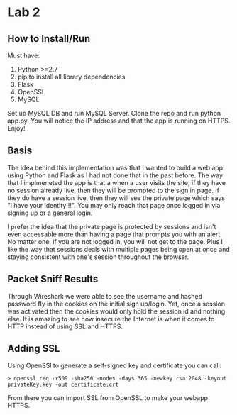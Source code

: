 # Lab 2
## How to Install/Run
Must have:

1. Python >=2.7
2. pip to install all library dependencies
3. Flask
4. OpenSSL
5. MySQL

Set up MySQL DB and run MySQL Server. Clone the repo and run python app.py. You will notice the IP address and that the app is running on HTTPS. Enjoy!

## Basis
The idea behind this implementation was that I wanted to build a web app using Python and Flask as I had not done that in the past before.
The way that I implmeneted the app is that a when a user visits the site, if they have no session already live, then they will be prompted to the sign in page. 
If they do have a session live, then they will see the private page which says "I have your identity!!!". You may only reach that page once logged in via signing up or a general login. 

I prefer the idea that the private page is protected by sessions and isn't even accessable more than having a page that prompts you with an alert. No matter one, if you are not logged in, you will not get to the page.
Plus I like the way that sessions deals with multiple pages being open at once and staying consistent with one's session throughout the browser. 

## Packet Sniff Results
Through Wireshark we were able to see the username and hashed password fly in the cookies on the initial sign up/login. Yet, once a session was activated then the cookies would only hold the session id and nothing else. It is amazing to see how insecure the Internet is when it comes to HTTP instead of using SSL and HTTPS.

## Adding SSL
Using OpenSSl to generate a self-signed key and certificate you can call:
```
> openssl req -x509 -sha256 -nodes -days 365 -newkey rsa:2048 -keyout privateKey.key -out certificate.crt
```
From there you can import SSL from OpenSSL to make your webapp HTTPS.  
